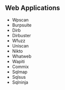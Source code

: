 ## Web Applications

- Wpscan
- Burpsuite
- Dirb
- Dirbuster
- Wfuzz
- Uniscan
- Nikto
- Whatweb
- Wapiti
- Commix
- Sqlmap
- Sqlsus
- Sqlninja
